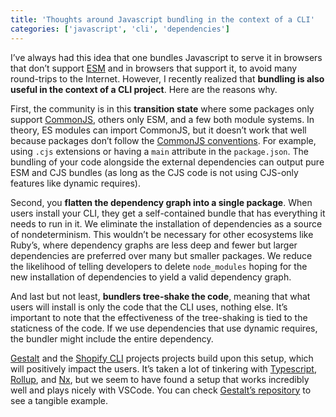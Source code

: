 ```yaml
---
title: 'Thoughts around Javascript bundling in the context of a CLI'
categories: ['javascript', 'cli', 'dependencies']
---
```


I’ve always had this idea that one bundles Javascript to serve it in browsers that don’t support [ESM](https://developer.mozilla.org/en-US/docs/Web/JavaScript/Guide/Modules) and in browsers that support it, to avoid many round-trips to the Internet. However, I recently realized that **bundling is also useful in the context of a CLI project**. Here are the reasons why.

First, the community is in this **transition state** where some packages only support [CommonJS](https://en.wikipedia.org/wiki/CommonJS), others only ESM, and a few both module systems. In theory, ES modules can import CommonJS, but it doesn’t work that well because packages don’t follow the [CommonJS conventions](https://nodejs.org/api/modules.html#modules-commonjs-modules). For example, using `.cjs` extensions or having a `main` attribute in the `package.json`. The bundling of your code alongside the external dependencies can output pure ESM and CJS bundles (as long as the CJS code is not using CJS-only features like dynamic requires).

Second, you **flatten the dependency graph into a single package**. When users install your CLI, they get a self-contained bundle that has everything it needs to run in it. We eliminate the installation of dependencies as a source of nondeterminism. This wouldn’t be necessary for other ecosystems like Ruby’s, where dependency graphs are less deep and fewer but larger dependencies are preferred over many but smaller packages. We reduce the likelihood of telling developers to delete `node_modules` hoping for the new installation of dependencies to yield a valid dependency graph.

And last but not least, **bundlers tree-shake the code**, meaning that what users will install is only the code that the CLI uses, nothing else. It’s important to note that the effectiveness of the tree-shaking is tied to the staticness of the code. If we use dependencies that use dynamic requires, the bundler might include the entire dependency.

[Gestalt](https://github.com/gestaltjs/gestalt) and the [Shopify CLI](https://github.com/shopify/shopify-cli) projects projects build upon this setup, which will positively impact the users. It’s taken a lot of tinkering with [Typescript](https://www.typescriptlang.org/), [Rollup](https://rollupjs.org/guide/en/), and [Nx](https://nx.dev/), but we seem to have found a setup that works incredibly well and plays nicely with VSCode. You can check [Gestalt’s repository](https://github.com/gestaltjs/gestalt) to see a tangible example.
